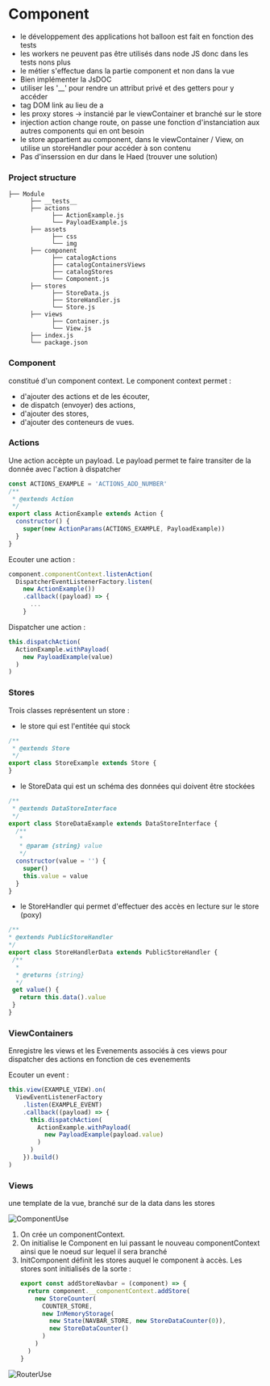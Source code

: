 # Component
- le développement des applications hot balloon est fait en fonction des tests
- les workers ne peuvent pas être utilisés dans node JS donc dans les tests nons plus
- le métier s'effectue dans la partie component et non dans la vue
- Bien implémenter la JsDOC
- utiliser les '__' pour rendre un attribut privé et des getters pour y accéder
- tag DOM link au lieu de a
- les proxy stores -> instancié par le viewContainer et branché sur le store
- injection action change route, on passe une fonction d'instanciation aux autres components qui en ont besoin
- le store appartient au component, dans le viewContainer / View, on utilise un storeHandler pour accéder à son contenu
- Pas d'inserssion en dur dans le Haed (trouver une solution)

### Project structure

```
├── Module
      ├── __tests__
      ├── actions
            ├── ActionExample.js
            └── PayloadExample.js
      ├── assets
            ├── css
            └── img
      ├── component
            ├── catalogActions
            ├── catalogContainersViews
            ├── catalogStores
            └── Component.js
      ├── stores
            ├── StoreData.js
            ├── StoreHandler.js
            └── Store.js
      ├── views
            ├── Container.js
            └── View.js
      ├── index.js
      └── package.json
```

### Component
constitué d'un component context. 
Le component context permet :
   - d'ajouter des actions et de les écouter,
   - de dispatch (envoyer) des actions,
   - d'ajouter des stores,
   - d'ajouter des conteneurs de vues.
   
### Actions

Une action accèpte un payload.
Le payload permet te faire transiter de la donnée avec l'action à dispatcher
```javascript
const ACTIONS_EXAMPLE = 'ACTIONS_ADD_NUMBER'
/**
 * @extends Action
 */
export class ActionExample extends Action {
  constructor() {
    super(new ActionParams(ACTIONS_EXAMPLE, PayloadExample))
  }
}
```

Ecouter une action :
```javascript
component.componentContext.listenAction(
  DispatcherEventListenerFactory.listen(
    new ActionExample())
    .callback((payload) => {
      ...
    }
```

Dispatcher une action :
```javascript
this.dispatchAction(
  ActionExample.withPayload(
    new PayloadExample(value)
  )
)
```

### Stores
Trois classes représentent un store : 
- le store qui est l'entitée qui stock
```javascript
/**
 * @extends Store
 */
export class StoreExample extends Store {
}
```

- le StoreData qui est un schéma des données qui doivent être stockées
```javascript
/**
 * @extends DataStoreInterface
 */
export class StoreDataExample extends DataStoreInterface {
  /**
   *
   * @param {string} value
   */
  constructor(value = '') {
    super()
    this.value = value
  }
}
```
- le StoreHandler qui permet d'effectuer des accès en lecture sur le store (poxy)
 ```javascript
/**
 * @extends PublicStoreHandler
 */
export class StoreHandlerData extends PublicStoreHandler {
  /**
   *
   * @returns {string}
   */
  get value() {
    return this.data().value
  }
}
 ```   
    
### ViewContainers
Enregistre les views et les Evenements associés à ces views pour dispatcher des actions en fonction de ces evenements

Ecouter un event :
```javascript
this.view(EXAMPLE_VIEW).on(
  ViewEventListenerFactory
    .listen(EXAMPLE_EVENT)
    .callback((payload) => {
      this.dispatchAction(
        ActionExample.withPayload(
          new PayloadExample(payload.value)
        )
      )
    }).build()
)
```

### Views
une template de la vue, branché sur de la data dans les stores


![ComponentUse](./basicComponent.svg)

1. On crée un componentContext. 
2. On initialise le Component en lui passant le nouveau componentContext ainsi que le noeud sur lequel il sera branché
3. InitComponent définit les stores auquel le component à accès.
    Les stores sont initialisés de la sorte :
    ```javascript
    export const addStoreNavbar = (component) => {
      return component.__componentContext.addStore(
        new StoreCounter(
          COUNTER_STORE,
          new InMemoryStorage(
            new State(NAVBAR_STORE, new StoreDataCounter(0)),
            new StoreDataCounter()
          )
        )
      )
    }
    ```

![RouterUse](./Router.svg)
